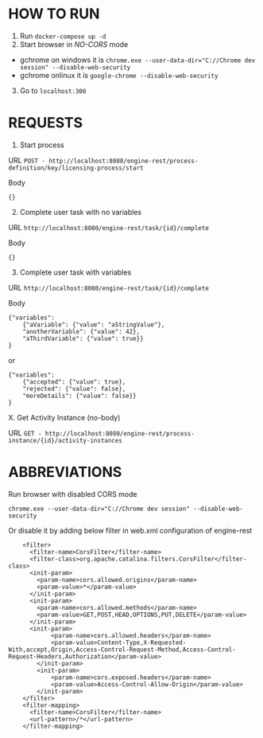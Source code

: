 # HOW TO RUN

1. Run `docker-compose up -d`
2. Start browser in *NO-CORS* mode

* gchrome on windows it is `chrome.exe --user-data-dir="C://Chrome dev session" --disable-web-security`
* gchrome onlinux it is `google-chrome --disable-web-security`

3. Go to `localhost:300`


# REQUESTS

1. Start process

URL
`POST - http://localhost:8080/engine-rest/process-definition/key/licensing-process/start`

Body
```
{}
```

2. Complete user task with no variables

URL
`http://localhost:8080/engine-rest/task/{id}/complete`

Body
```
{}
```

3. Complete user task with variables

URL
`http://localhost:8080/engine-rest/task/{id}/complete`

Body
```
{"variables":
    {"aVariable": {"value": "aStringValue"},
    "anotherVariable": {"value": 42},
    "aThirdVariable": {"value": true}}
}
```

or

```
{"variables":
    {"accepted": {"value": true},
    "rejected": {"value": false},
    "moreDetails": {"value": false}}
}
```

X. Get Activity Instance (no-body)

URL
`GET - http://localhost:8080/engine-rest/process-instance/{id}/activity-instances`



# ABBREVIATIONS

Run browser with disabled CORS mode

`chrome.exe --user-data-dir="C://Chrome dev session" --disable-web-security`

Or disable it by adding below filter in web.xml configuration of engine-rest

```
    <filter>
      <filter-name>CorsFilter</filter-name>
      <filter-class>org.apache.catalina.filters.CorsFilter</filter-class>
      <init-param>
        <param-name>cors.allowed.origins</param-name>
        <param-value>*</param-value>
      </init-param>
      <init-param>
        <param-name>cors.allowed.methods</param-name>
        <param-value>GET,POST,HEAD,OPTIONS,PUT,DELETE</param-value>
      </init-param>
      <init-param>    
            <param-name>cors.allowed.headers</param-name>    
            <param-value>Content-Type,X-Requested-With,accept,Origin,Access-Control-Request-Method,Access-Control-Request-Headers,Authorization</param-value>    
        </init-param>    
        <init-param>    
            <param-name>cors.exposed.headers</param-name>    
            <param-value>Access-Control-Allow-Origin</param-value>      
        </init-param>    
    </filter>
    <filter-mapping>
      <filter-name>CorsFilter</filter-name>
      <url-pattern>/*</url-pattern>
    </filter-mapping>
```